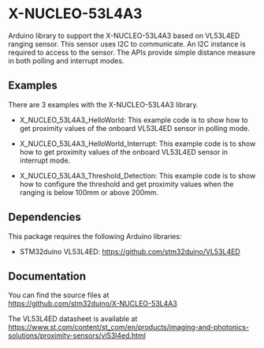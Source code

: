 # X-NUCLEO-53L4A3

Arduino library to support the X-NUCLEO-53L4A3 based on VL53L4ED ranging sensor.
This sensor uses I2C to communicate. An I2C instance is required to access to the sensor.
The APIs provide simple distance measure in both polling and interrupt modes.

## Examples

There are 3 examples with the X-NUCLEO-53L4A3 library.

* X_NUCLEO_53L4A3_HelloWorld: This example code is to show how to get proximity values of the onboard VL53L4ED sensor in polling mode.

* X_NUCLEO_53L4A3_HelloWorld_Interrupt: This example code is to show how to get proximity values of the onboard VL53L4ED sensor in interrupt mode.

* X_NUCLEO_53L4A3_Threshold_Detection: This example code is to show how to configure the threshold and get proximity values when the ranging is below 100mm or above 200mm.

## Dependencies

This package requires the following Arduino libraries:

* STM32duino VL53L4ED: https://github.com/stm32duino/VL53L4ED


## Documentation

You can find the source files at  
https://github.com/stm32duino/X-NUCLEO-53L4A3

The VL53L4ED datasheet is available at  
https://www.st.com/content/st_com/en/products/imaging-and-photonics-solutions/proximity-sensors/vl53l4ed.html